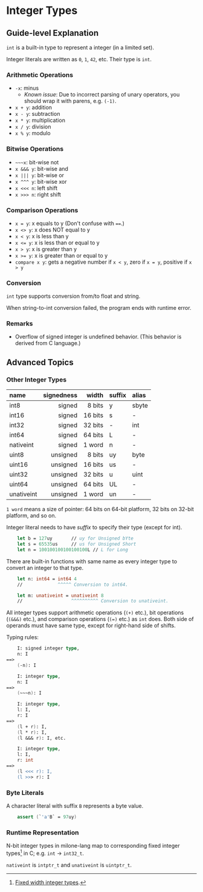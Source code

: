 # Integer Types

## Guide-level Explanation

`int` is a built-in type to represent a integer (in a limited set).

Integer literals are written as `0`, `1`, `42`, etc. Their type is `int`.

### Arithmetic Operations

- `-x`: minus
    - *Known issue*: Due to incorrect parsing of unary operators, you should wrap it with parens, e.g. `(-1)`.
- `x + y`: addition
- `x - y`: subtraction
- `x * y`: multiplication
- `x / y`: division
- `x % y`: modulo

### Bitwise Operations

- `~~~x`: bit-wise not
- `x &&& y`: bit-wise and
- `x ||| y`: bit-wise or
- `x ^^^ y`: bit-wise xor
- `x <<< n`: left shift
- `x >>> n`: right shift

### Comparison Operations

- `x = y`: x equals to y (Don't confuse with `==`.)
- `x <> y`: x does NOT equal to y
- `x < y`: x is less than y
- `x <= y`: x is less than or equal to y
- `x > y`: x is greater than y
- `x >= y`: x is greater than or equal to y
- `compare x y`: gets a negative number if `x < y`, zero if `x = y`, positive if `x > y`

### Conversion

`int` type supports conversion from/to float and string.

When string-to-int conversion failed, the program ends with runtime error.

### Remarks

- Overflow of signed integer is undefined behavior. (This behavior is derived from C language.)

## Advanced Topics

### Other Integer Types

| name          | signedness    | width     | suffix | alias |
|:--------------|--------------:|----------:|:-------|:------|
| int8          | signed        | 8 bits    | y      | sbyte |
| int16         | signed        | 16 bits   | s      | - |
| int32         | signed        | 32 bits   | -      | int |
| int64         | signed        | 64 bits   | L      | - |
| nativeint     | signed        | 1 word    | n      | - |
| uint8         | unsigned      | 8 bits    | uy     | byte |
| uint16        | unsigned      | 16 bits   | us     | - |
| uint32        | unsigned      | 32 bits   | u      | uint |
| uint64        | unsigned      | 64 bits   | UL     | - |
| unativeint    | unsigned      | 1 word    | un     | - |

`1 word` means a size of pointer: 64 bits on 64-bit platform, 32 bits on 32-bit platform, and so on.

Integer literal needs to have *suffix* to specify their type (except for int).

```fsharp
    let b = 127uy       // uy for Unsigned bYte
    let s = 65535us     // us for Unsigned Short
    let n = 100100100100100100L // L for Long
```

There are built-in functions with same name as every integer type to convert an integer to that type.

```fsharp
    let n: int64 = int64 4
    //             ^^^^^ Conversion to int64.

    let m: unativeint = unativeint 8
    //                  ^^^^^^^^^^ Conversion to unativeint.
```

All integer types support arithmetic operations (`(+)` etc.), bit operations (`(&&&)` etc.), and comparison operations (`(=)` etc.) as `int` does.
Both side of operands must have same type, except for right-hand side of shifts.

Typing rules:

```fsharp
    I: signed integer type,
    n: I
==>
    (-n): I
```

```fsharp
    I: integer type,
    n: I
==>
    (~~~n): I
```

```fsharp
    I: integer type,
    l: I,
    r: I
==>
    (l + r): I,
    (l * r): I,
    (l &&& r): I, etc.
```

```fsharp
    I: integer type,
    l: I,
    r: int
==>
    (l <<< r): I,
    (l >>> r): I
```

### Byte Literals

A character literal with suffix `B` represents a byte value.

```fsharp
    assert (`'a'B` = 97uy)
```

### Runtime Representation

N-bit integer types in milone-lang map to corresponding fixed integer types[^1] in C; e.g. `int` → `int32_t`.

`nativeint` is `intptr_t` and `unativeint` is `uintptr_t`.

[^1]: [Fixed width integer types](https://en.cppreference.com/w/c/types/integer).
